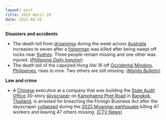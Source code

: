 ```yaml
---
layout: post
title: 2025 April 20
date: 2025-04-20
---
```



**Disasters and accidents**

* The death toll from [drownings](https://en.wikipedia.org/wiki/Drowning "Drowning") during the week across [Australia](https://en.wikipedia.org/wiki/Australia "Australia") increases to seven after a [fisherman](https://en.wikipedia.org/wiki/Fisherman "Fisherman") was killed after being swept off rocks near [Sydney](https://en.wikipedia.org/wiki/Sydney "Sydney"). Three people remain missing and one other was injured. [(*Philippine Daily Inquirer*)](https://globalnation.inquirer.net/273313/six-drowning-deaths-as-huge-waves-hit-australian-coast)
* The death toll of the capsized *Hong Hai 16* off [Occidental Mindoro](https://en.wikipedia.org/wiki/Occidental_Mindoro "Occidental Mindoro"), [Philippines](https://en.wikipedia.org/wiki/Philippines "Philippines"), rises to nine. Two others are still missing. [(*Manila Bulletin*)](https://mb.com.ph/2025/4/20/death-toll-from-capsized-sand-carrier-hits-7)

**Law and crime**

* A [Chinese](https://en.wikipedia.org/wiki/Chinese_people "Chinese people") executive at a company that was building the [State Audit Office](https://en.wikipedia.org/wiki/State_Audit_Office_%28Thailand%29 "State Audit Office (Thailand)") 30-story [skyscraper](https://en.wikipedia.org/wiki/Skyscraper "Skyscraper") on [Kamphaeng Phet Road](https://en.wikipedia.org/wiki/Kamphaeng_Phet_Road "Kamphaeng Phet Road") in [Bangkok](https://en.wikipedia.org/wiki/Bangkok "Bangkok"), [Thailand](https://en.wikipedia.org/wiki/Thailand "Thailand"), is arrested for breaching the Foreign Business Act after the skyscraper [collapsed](https://en.wikipedia.org/wiki/2025_Bangkok_skyscraper_collapse "2025 Bangkok skyscraper collapse") during the [2025 Myanmar earthquake](https://en.wikipedia.org/wiki/2025_Myanmar_earthquake "2025 Myanmar earthquake") killing 47 workers and leaving 47 others missing. [(CTV News)](https://www.ctvnews.ca/world/article/chinese-executive-linked-to-bangkok-building-collapse-arrested/)
